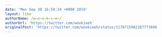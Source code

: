 ```yaml
---
date: 'Mon Sep 30 16:59:24 +0000 2019'
layout: like
authorName: /w̶o̶o̶k̶i̶e̶/
authorUrl: 'https://twitter.com/wookieeh'
originalPost: 'https://twitter.com/wookieeh/status/1178715982287773696'
---
```

